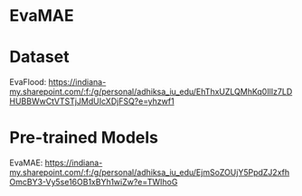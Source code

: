 # EvaMAE

# Dataset  
EvaFlood: https://indiana-my.sharepoint.com/:f:/g/personal/adhiksa_iu_edu/EhThxUZLQMhKq0IlIz7LDHUBBWwCtVTSTjJMdUIcXDjFSQ?e=yhzwf1  

# Pre-trained Models
EvaMAE: https://indiana-my.sharepoint.com/:f:/g/personal/adhiksa_iu_edu/EjmSoZOUjY5PpdZJ2xfhOmcBY3-Vy5se16OB1xBYh1wiZw?e=TWIhoG  
